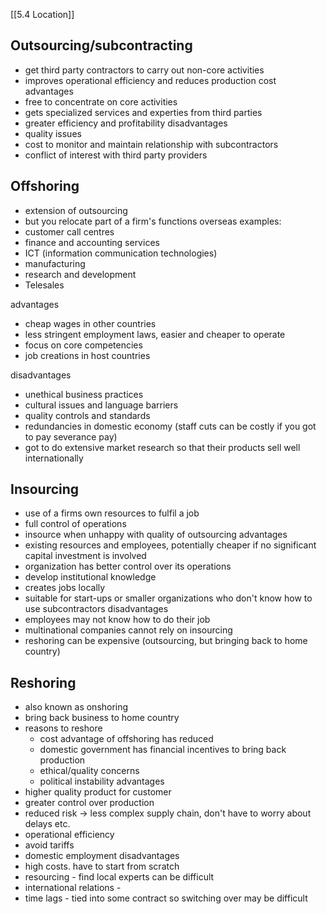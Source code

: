 
[[5.4 Location]]
## Outsourcing/subcontracting
- get third party contractors to carry out non-core activities
- improves operational efficiency and reduces production cost
advantages
- free to concentrate on core activities
- gets specialized services and experties from third parties
- greater efficiency and profitability
disadvantages
- quality issues
- cost to monitor and maintain relationship with subcontractors
- conflict of interest with third party providers

## Offshoring
- extension of outsourcing
- but you relocate part of a firm's functions overseas
examples:
- customer call centres
- finance and accounting services
- ICT (information communication technologies)
- manufacturing
- research and development
- Telesales

advantages
- cheap wages in other countries
- less stringent employment laws, easier and cheaper to operate
- focus on core competencies
- job creations in host countries

disadvantages
- unethical business practices
- cultural issues and language barriers
- quality controls and standards
- redundancies in domestic economy (staff cuts can be costly if you got to pay severance pay)
- got to do extensive market research so that their products sell well internationally

## Insourcing
- use of a firms own resources to fulfil a job
- full control of operations
- insource when unhappy with quality of outsourcing
advantages
- existing resources and employees, potentially cheaper if no significant capital investment is involved
- organization has better control over its operations
- develop institutional knowledge
- creates jobs locally
- suitable for start-ups or smaller organizations who don't know how to use subcontractors
disadvantages
- employees may not know how to do their job
- multinational companies cannot rely on insourcing
- reshoring can be expensive (outsourcing, but bringing back to home country)
## Reshoring
- also known as onshoring
- bring back business to home country
- reasons to reshore
	- cost advantage of offshoring has reduced
	- domestic government has financial incentives to bring back production
	- ethical/quality concerns
	- political instability
advantages
- higher quality product for customer
- greater control over production
- reduced risk -> less complex supply chain, don't have to worry about delays etc.
- operational efficiency
- avoid tariffs
- domestic employment
disadvantages
- high costs. have to start from scratch
- resourcing - find local experts can be difficult
- international relations - 
- time lags - tied into some contract so switching over may be difficult